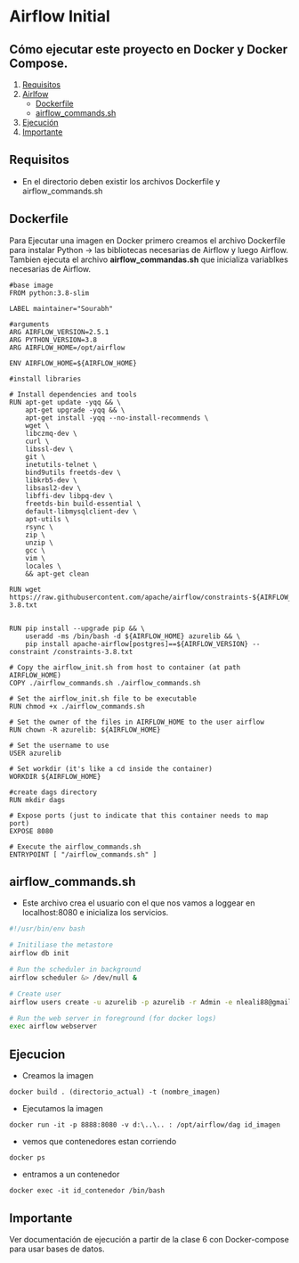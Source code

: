 # Airflow Initial

## Cómo ejecutar este proyecto en Docker y Docker Compose.


1. [Requisitos](#Requisitos)
1. [Airlfow](#Airflow)
    - [Dockerfile](#Dockerfile)
    - [airflow_commands.sh](#airflow_commands.sh)
2. [Ejecución](#Ejecucion)
3. [Importante](#Importante)

## Requisitos

- En el directorio deben existir los archivos Dockerfile y airflow_commands.sh 

## Dockerfile

Para Ejecutar una imagen en Docker primero creamos el archivo Dockerfile para instalar Python -> las bibliotecas necesarias de Airflow y luego Airflow. Tambien ejecuta el archivo __airflow_commandas.sh__ que inicializa variablkes necesarias de Airflow.



```Docker
#base image
FROM python:3.8-slim

LABEL maintainer="Sourabh"

#arguments
ARG AIRFLOW_VERSION=2.5.1
ARG PYTHON_VERSION=3.8
ARG AIRFLOW_HOME=/opt/airflow 

ENV AIRFLOW_HOME=${AIRFLOW_HOME}

#install libraries

# Install dependencies and tools
RUN apt-get update -yqq && \
    apt-get upgrade -yqq && \
    apt-get install -yqq --no-install-recommends \ 
    wget \
    libczmq-dev \
    curl \
    libssl-dev \
    git \
    inetutils-telnet \
    bind9utils freetds-dev \
    libkrb5-dev \
    libsasl2-dev \
    libffi-dev libpq-dev \
    freetds-bin build-essential \
    default-libmysqlclient-dev \
    apt-utils \
    rsync \
    zip \
    unzip \
    gcc \
    vim \
    locales \
    && apt-get clean

RUN wget https://raw.githubusercontent.com/apache/airflow/constraints-${AIRFLOW_VERSION}/constraints-3.8.txt


RUN pip install --upgrade pip && \
    useradd -ms /bin/bash -d ${AIRFLOW_HOME} azurelib && \
    pip install apache-airflow[postgres]==${AIRFLOW_VERSION} --constraint /constraints-3.8.txt

# Copy the airflow_init.sh from host to container (at path AIRFLOW_HOME)
COPY ./airflow_commands.sh ./airflow_commands.sh

# Set the airflow_init.sh file to be executable
RUN chmod +x ./airflow_commands.sh

# Set the owner of the files in AIRFLOW_HOME to the user airflow
RUN chown -R azurelib: ${AIRFLOW_HOME}

# Set the username to use
USER azurelib

# Set workdir (it's like a cd inside the container)
WORKDIR ${AIRFLOW_HOME}

#create dags directory
RUN mkdir dags

# Expose ports (just to indicate that this container needs to map port)
EXPOSE 8080

# Execute the airflow_commands.sh
ENTRYPOINT [ "/airflow_commands.sh" ]
```

## airflow_commands.sh

- Este archivo crea el usuario con el que nos vamos a loggear en localhost:8080 e inicializa los servicios.

```bash
#!/usr/bin/env bash

# Initiliase the metastore
airflow db init

# Run the scheduler in background
airflow scheduler &> /dev/null &

# Create user
airflow users create -u azurelib -p azurelib -r Admin -e nleali88@gmail.com -f Sourabh -l Sahu

# Run the web server in foreground (for docker logs)
exec airflow webserver
```


## Ejecucion

- Creamos la imagen

```docker
docker build . (directorio_actual) -t (nombre_imagen)
```

- Ejecutamos la imagen

```docker
docker run -it -p 8888:8080 -v d:\..\.. : /opt/airflow/dag id_imagen
```

- vemos que contenedores estan corriendo

```docker
docker ps
```

- entramos a un contenedor

```docker
docker exec -it id_contenedor /bin/bash
```

## Importante

Ver documentación de ejecución a partir de la clase 6 con Docker-compose para usar bases de datos.